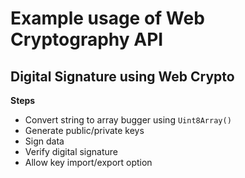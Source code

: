 # Example usage of Web Cryptography API

## Digital Signature using Web Crypto

**Steps**

- Convert string to array bugger using `Uint8Array()`
- Generate public/private keys
- Sign data
- Verify digital signature
- Allow key import/export option
